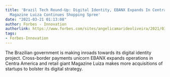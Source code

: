 ```yaml
---
title: 'Brazil Tech Round-Up: Digital Identity, EBANX Expands In Central America,
  Magazine Luiza Continues Shopping Spree'
date: "2021-03-21 01:13:08"
author: Forbes - Innovation
authorlink: https://www.forbes.com/sites/angelicamarideoliveira/2021/03/20/brazil-tech-round-up-digital-identity-ebanx-expands-in-central-america-magazine-luiza-continues-shopping-spree/
tags:
- Forbes-Innovation
---
```

The Brazilian government is making inroads towards its digital identity project. Cross-border payments unicorn EBANX expands operations in Centra America and retail giant Magazine Luiza makes more acquisitions of startups to bolster its digital strategy.
